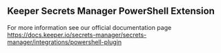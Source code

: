 ## Keeper Secrets Manager PowerShell Extension

For more information see our official documentation page https://docs.keeper.io/secrets-manager/secrets-manager/integrations/powershell-plugin
